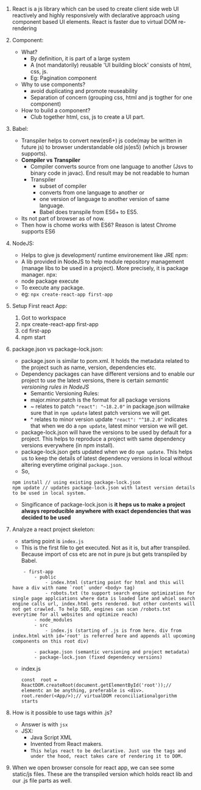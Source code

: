 1. React is a js library which can be used to create client side web UI reactively and highly responsively with declarative approach using component based UI elements. React is faster due to virtual DOM re-rendering 
2. Component:
    - What?
        - By definition, it is part of a large system
        - A (not mandatorily) reusable 'UI building block' consists of html, css, js.
        - Eg: Pagination component 
    - Why to use components?
        - avoid duplicating and promote reuseability
        - Separation of concern (grouping css, html and js togther for one component)
    - How to build a component?
        - Club together html, css, js to create a UI part.
3. Babel:
    - Transpiler helps to convert new(es6+) js code(may be written in future js) to browser understandable old js(es5) (which js browser supports).
    - **Compiler vs Transpiler**
        - Compiler converts source from one language to another (Jsvs to binary code in javac). End result may be not readable to human
        - Transpiler
            - subset of compiler
            - converts from one language to another or
            - one version of language to another version of same language.
            - Babel does transpile from ES6+ to ES5.
    - Its not part of browser as of now.
    - Then how is chome works with ES6? Reason is latest Chrome supports ES6
4. NodeJS:
    - Helps to give js development/ runtime environement like JRE
   npm:
    - A lib provided in NodeJS to help module repository management (manage libs to be used in a project). More precisely, it is package manager.
   npx:
    - node package execute
    - To execute any package.
    - eg: `npx create-react-app first-app`
5. Setup First react App:
    1. Got to workspace
    2. npx create-react-app first-app
    3. cd first-app
    4. npm start
6. package.json vs package-lock.json:
    - package.json is similar to pom.xml. It holds the metadata related to the project such as name, version, dependencies etc.
    - Dependency packages can have different versions and to enable our project to use the latest versions, there is certain *semantic versioning rules in NodeJS*
        - Semantic Versioning Rules:
        - major.minor.patch is the format for all package versions
        - ~ relates to patch
            `"react": "~18.2.0"` in package.json willmake sure that in `npm update` latest patch versions we will get.
        - ^ relates to minor version update
            `"react": "^18.2.0"` indicates that when we do a `npm update`, latest minor version we will get.
    - package-lock.json will have the versions to be used by default for a project. This helps to reproduce a project with same dependency versions everywhere (in npm install).
    - package-lock.json gets updated when we do `npm update`. This helps us to keep the details of latest dependency versions in local without altering everytime original `package.json`.
    - So,
    ```
    npm install // using existing package-lock.json
    npm update // updates package-lock.json with latest version details to be used in local system.
    ```
    - Singificance of package-lock.json is **it heps us to make a project always reproducible anywhere with exact dependencies that was decided to be used**

7. Analyze a react project skeleton:
    - starting point is `index.js`
    - This is the first file to get executed. Not as it is, but after transpiled. Because import of css etc are not in pure js but gets transpiled by Babel.

    ```
        - first-app
            - public
                - index.html (starting point for html and this will have a div with name `root` under <body> tag)
                - robots.txt (to support search engine optimization for single page applciations where data is loaded late and whiel search engine calls url, index.html gets rendered. but other contents will not get crawled. To help SEO, engines can scan /robots.txt everytime for all websites and optimize reach)
            - node_modules
            - src
                - index.js (starting of .js is from here. div from index.html with id='root' is referred here and appends all upcoming components on this root div)

            - package.json (semantic versioning and project metadata)
            - package-lock.json (fixed dependency versions)
    
    ```
    - index.js
        ```
        const  root = ReactDOM.createRoot(document.getElementById('root'));// elementc an be anything, preferable is <div>.
        root.render(<App/>);// virtualDOM reconciliationalgorithm starts
        ```
8. How is it possible to use tags within .js?
    - Answer is with `jsx`
    - JSX:
        - Java Script XML
        - Invented from React makers.
        - `This helps react to be declarative. Just use the tags and under the hood, react takes care of rendering it to DOM.`
9. When we open browser console for  react app, we can see some static/js files. These are the transpiled version which holds react lib and our .js file parts as well. 



    


